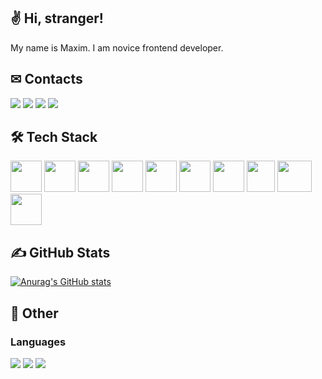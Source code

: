 ## ✌ Hi, stranger!
My name is Maxim. I am novice frontend developer.

## ✉ Contacts
![](https://img.shields.io/badge/-maximgriven@gmail.com-fff?style=for-the-badge&labelColor=eee&logo=gmail&logoColor=EA4335&color=EA4335)
[![](https://img.shields.io/badge/-maximgriven-fff?style=for-the-badge&labelColor=eee&logo=linkedin&logoColor=0A66C2&color=0A66C2)](https://www.linkedin.com/in/maxim-grivennyy-ba9a31231)
[![](https://img.shields.io/badge/-maximka76667-fff?style=for-the-badge&labelColor=eee&logo=Instagram&logoColor=E4405F&color=E4405F)](https://www.instagram.com/maximka76667)
[![](https://img.shields.io/badge/-maximgriven-fff?style=for-the-badge&labelColor=eee&logo=VK&logoColor=0077FF&color=0077FF)](https://vk.com/maximgriven)

## 🛠 Tech Stack
<div>
  <img style="width: 50px;height: 50px;" src="https://cdn-icons-png.flaticon.com/512/732/732212.png" />
  <img style="width: 50px;height: 50px;" src="https://cdn-icons-png.flaticon.com/512/732/732190.png" />
  <img style="width: 50px;height: 50px;" src="https://cdn-icons-png.flaticon.com/512/5968/5968292.png" />
  <img style="width: 50px;height: 50px;" src="https://cdn-icons-png.flaticon.com/512/52/52234.png" />
  <img style="width: 50px;height: 50px;" src="https://t3.ftcdn.net/jpg/02/03/91/52/240_F_203915248_TAnwS9nutBAKoPKrSPj9UOy0rd492dnL.jpg" />
  <img style="width: 50px;height: 50px;" src="https://cdn-icons-png.flaticon.com/512/5968/5968322.png" />
  <img style="width: 50px;height: 50px;" src="https://cdn-icons-png.flaticon.com/512/5968/5968358.png" />
  <img style="width: 45px;height: 50px;" src="https://seeklogo.com/images/W/webpack-logo-9E66EE203A-seeklogo.com.png" />
  <img style="width: 55px;height: 50px;" src="https://www.returngis.net/wp-content/uploads/2019/08/MongoDB-logo.jpg" />
  <img style="width: 50px;height: 50px;" src="https://encrypted-tbn0.gstatic.com/images?q=tbn:ANd9GcSvM7Ot53EnLPrmFtBbQU5zt9VAydBJ2YNmSlFVLVa8cAEbB1A14_1oExlssC3u8dmKnGg&usqp=CAU" />
</div>

## ✍ GitHub Stats
[![Anurag's GitHub stats](https://github-readme-stats.vercel.app/api?username=maximka76667&show_icons=true&title_color=FF5000&bg_color=141414&text_color=fff&icon_color=ff5000)](https://github.com/anuraghazra/github-readme-stats)

## 👻 Other
### Languages
![](https://img.shields.io/badge/-Native-ff5000?style=for-the-badge&labelColor=141414&label=Russian&color=ff5000)
![](https://img.shields.io/badge/-B2-ff5000?style=for-the-badge&labelColor=141414&label=English&color=ff5000)
![](https://img.shields.io/badge/-B2-ff5000?style=for-the-badge&labelColor=141414&label=Spanish&color=ff5000)
